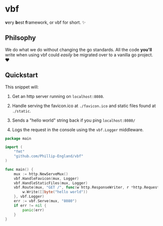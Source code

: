 # vbf
**v**ery **b**est **f**ramework, or vbf for short. ✨

## Philsophy
We do what we do without changing the go standards. All the code **you'll** write when using vbf could *easily* be migrated over to a vanilla go project. ❤️ 

## Quickstart

This snippet will:

1. Get an http server running on `localhost:8080`. 

2. Handle serving the favicon.ico at `./favicon.ico` and static files found at `./static`.

3. Sends a "hello world" string back if you ping `localhost:8080/`

4. Logs the request in the console using the `vbf.Logger` middleware.
```go
package main

import (
    "fmt"
    "github.com/Phillip-England/vbf"
)

func main() {
    mux := http.NewServeMux()
    vbf.HandleFavicon(mux, Logger)
	vbf.HandleStaticFiles(mux, Logger)
    vbf.Route(mux, "GET /", func(w http.ResponseWriter, r *http.Request) {
		w.Write([]byte("hello world"))
	}, vbf.Logger)
    err := vbf.Serve(mux, "8080")
	if err != nil {
		panic(err)
	}
}
```